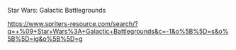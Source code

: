 Star Wars: Galactic Battlegrounds

https://www.spriters-resource.com/search/?q=+%09+Star+Wars%3A+Galactic+Battlegrounds&c=-1&o%5B%5D=s&o%5B%5D=ig&o%5B%5D=g